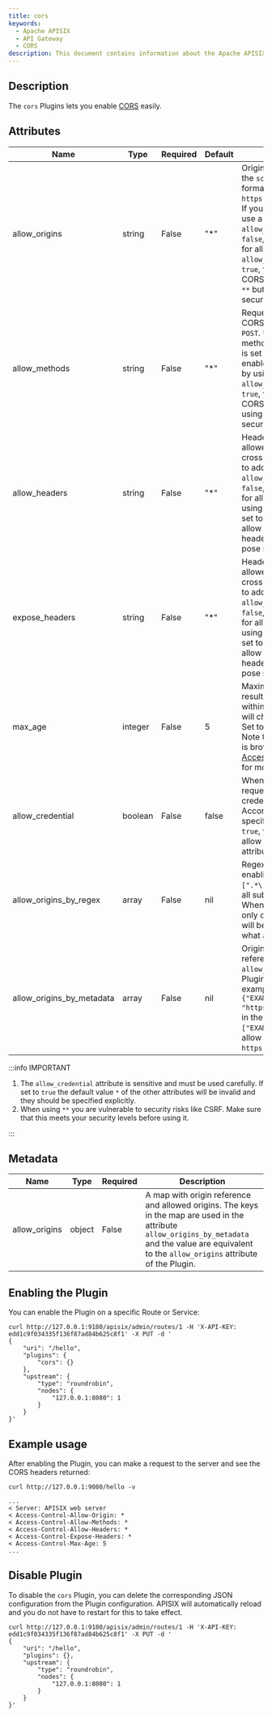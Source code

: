 ```yaml
---
title: cors
keywords:
  - Apache APISIX
  - API Gateway
  - CORS
description: This document contains information about the Apache APISIX cors Plugin.
---
```


<!--
#
# Licensed to the Apache Software Foundation (ASF) under one or more
# contributor license agreements.  See the NOTICE file distributed with
# this work for additional information regarding copyright ownership.
# The ASF licenses this file to You under the Apache License, Version 2.0
# (the "License"); you may not use this file except in compliance with
# the License.  You may obtain a copy of the License at
#
#     http://www.apache.org/licenses/LICENSE-2.0
#
# Unless required by applicable law or agreed to in writing, software
# distributed under the License is distributed on an "AS IS" BASIS,
# WITHOUT WARRANTIES OR CONDITIONS OF ANY KIND, either express or implied.
# See the License for the specific language governing permissions and
# limitations under the License.
#
-->

## Description

The `cors` Plugins lets you enable [CORS](https://developer.mozilla.org/en-US/docs/Web/HTTP/CORS) easily.

## Attributes

| Name                      | Type    | Required | Default | Description                                                                                                                                                                                                                                                                                                                                                                                        |
|---------------------------|---------|----------|---------|----------------------------------------------------------------------------------------------------------------------------------------------------------------------------------------------------------------------------------------------------------------------------------------------------------------------------------------------------------------------------------------------------|
| allow_origins             | string  | False    | "*"     | Origins to allow CORS. Use the `scheme://host:port` format. For example, `https://somedomain.com:8081`. If you have multiple origins, use a `,` to list them. If `allow_credential` is set to `false`, you can enable CORS for all origins by using `*`. If `allow_credential` is set to `true`, you can forcefully allow CORS on all origins by using `**` but it will pose some security issues. |
| allow_methods             | string  | False    | "*"     | Request methods to enable CORS on. For example `GET`, `POST`. Use `,` to add multiple methods. If `allow_credential` is set to `false`, you can enable CORS for all methods by using `*`. If `allow_credential` is set to `true`, you can forcefully allow CORS on all methods by using `**` but it will pose some security issues.                                                                |
| allow_headers             | string  | False    | "*"     | Headers in the request allowed when accessing a cross-origin resource. Use `,` to add multiple headers. If `allow_credential` is set to `false`, you can enable CORS for all request headers by using `*`. If `allow_credential` is set to `true`, you can forcefully allow CORS on all request headers by using `**` but it will pose some security issues.                                       |
| expose_headers            | string  | False    | "*"     | Headers in the response allowed when accessing a cross-origin resource. Use `,` to add multiple headers. If `allow_credential` is set to `false`, you can enable CORS for all response headers by using `*`. If `allow_credential` is set to `true`, you can forcefully allow CORS on all response headers by using `**` but it will pose some security issues.                                    |
| max_age                   | integer | False    | 5       | Maximum time in seconds the result is cached. If the time is within this limit, the browser will check the cached result. Set to `-1` to disable caching. Note that the maximum value is browser dependent. See [Access-Control-Max-Age](https://developer.mozilla.org/en-US/docs/Web/HTTP/Headers/Access-Control-Max-Age#Directives) for more details.                                            |
| allow_credential          | boolean | False    | false   | When set to `true`, allows requests to include credentials like cookies. According to CORS specification, if you set this to `true`, you cannot use '*' to allow all for the other attributes.                                                                                                                                                                                                     |
| allow_origins_by_regex    | array   | False    | nil     | Regex to match with origin for enabling CORS. For example, `[".*\.test.com"]` can match all subdomain of `test.com`. When set to specified range, only domains in this range will be allowed, no matter what `allow_origins` is.                                                                                                                                                                   |
| allow_origins_by_metadata | array   | False    | nil     | Origins to enable CORS referenced from `allow_origins` set in the Plugin metadata. For example, if `"allow_origins": {"EXAMPLE": "https://example.com"}` is set in the Plugin metadata, then `["EXAMPLE"]` can be used to allow CORS on the origin `https://example.com`.                                                                                                                          |

:::info IMPORTANT

1. The `allow_credential` attribute is sensitive and must be used carefully. If set to `true` the default value `*` of the other attributes will be invalid and they should be specified explicitly.
2. When using `**` you are vulnerable to security risks like CSRF. Make sure that this meets your security levels before using it.

:::

## Metadata

| Name          | Type   | Required | Description                                                                                                                                                                                             |
|---------------|--------|----------|---------------------------------------------------------------------------------------------------------------------------------------------------------------------------------------------------------|
| allow_origins | object | False    | A map with origin reference and allowed origins. The keys in the map are used in the attribute `allow_origins_by_metadata` and the value are equivalent to the `allow_origins` attribute of the Plugin. |

## Enabling the Plugin

You can enable the Plugin on a specific Route or Service:

```shell
curl http://127.0.0.1:9180/apisix/admin/routes/1 -H 'X-API-KEY: edd1c9f034335f136f87ad84b625c8f1' -X PUT -d '
{
    "uri": "/hello",
    "plugins": {
        "cors": {}
    },
    "upstream": {
        "type": "roundrobin",
        "nodes": {
            "127.0.0.1:8080": 1
        }
    }
}'
```

## Example usage

After enabling the Plugin, you can make a request to the server and see the CORS headers returned:

```shell
curl http://127.0.0.1:9080/hello -v
```

```shell
...
< Server: APISIX web server
< Access-Control-Allow-Origin: *
< Access-Control-Allow-Methods: *
< Access-Control-Allow-Headers: *
< Access-Control-Expose-Headers: *
< Access-Control-Max-Age: 5
...
```

## Disable Plugin

To disable the `cors` Plugin, you can delete the corresponding JSON configuration from the Plugin configuration. APISIX will automatically reload and you do not have to restart for this to take effect.

```shell
curl http://127.0.0.1:9180/apisix/admin/routes/1 -H 'X-API-KEY: edd1c9f034335f136f87ad84b625c8f1' -X PUT -d '
{
    "uri": "/hello",
    "plugins": {},
    "upstream": {
        "type": "roundrobin",
        "nodes": {
            "127.0.0.1:8080": 1
        }
    }
}'
```
